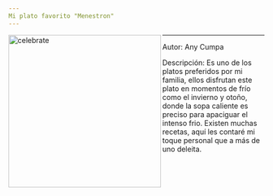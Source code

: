 ```yaml
---
Mi plato favorito "Menestron"
---
```


<img src=https://github.com/AnyCumpa/Any-Cumpa.github.io/blob/Mis-Paginas/menestron.jpg alt=celebrate width=300 align=left>

---
Autor: Any Cumpa

Descripción: 
Es uno de los platos preferidos por mi familia, ellos disfrutan este plato en momentos de frío como el invierno y otoño, donde la sopa caliente es preciso para apaciguar el intenso frio.
Existen muchas recetas, aquí les contaré mi toque personal que a más de uno deleita.


